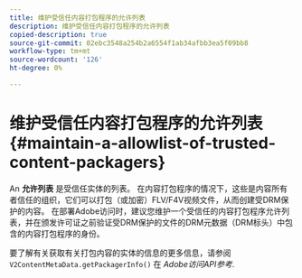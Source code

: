 ```yaml
---
title: 维护受信任内容打包程序的允许列表
description: 维护受信任内容打包程序的允许列表
copied-description: true
source-git-commit: 02ebc3548a254b2a6554f1ab34afbb3ea5f09bb8
workflow-type: tm+mt
source-wordcount: '126'
ht-degree: 0%

---
```


# 维护受信任内容打包程序的允许列表 {#maintain-a-allowlist-of-trusted-content-packagers}

An **允许列表** 是受信任实体的列表。 在内容打包程序的情况下，这些是内容所有者信任的组织，它们可以打包（或加密）FLV/F4V视频文件，从而创建受DRM保护的内容。 在部署Adobe访问时，建议您维护一个受信任的内容打包程序允许列表，并在颁发许可证之前验证受DRM保护的文件的DRM元数据（DRM标头）中包含的内容打包程序的身份。

要了解有关获取有关打包内容的实体的信息的更多信息，请参阅 `V2ContentMetaData.getPackagerInfo()` 在 *Adobe访问API参考*.
